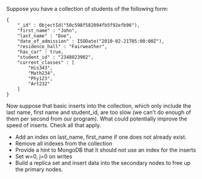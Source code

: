 Suppose you have a collection of students of the following form:

	{
		"_id" : ObjectId("50c598f582094fb5f92efb96"),
		"first_name" : "John",
		"last_name" : "Doe",
		"date_of_admission" : ISODate("2010-02-21T05:00:00Z"),
		"residence_hall" : "Fairweather",
		"has_car" : true,
		"student_id" : "2348023902",
		"current_classes" : [
			"His343",
			"Math234",
			"Phy123",
			"Art232"
		]
	}

Now suppose that basic inserts into the collection, which only include the last name, first name and student_id, are too slow (we can't do enough of them per second from our program). What could potentially improve the speed of inserts. Check all that apply.

- Add an index on last_name, first_name if one does not already exist.
- Remove all indexes from the collection
- Provide a hint to MongoDB that it should not use an index for the inserts
- Set w=0, j=0 on writes
- Build a replica set and insert data into the secondary nodes to free up the primary nodes.
